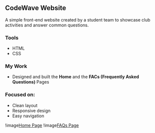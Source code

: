 ## CodeWave Website

A simple front-end website created by a student team to showcase club activities and answer common questions.

### Tools
- HTML  
- CSS

### My Work
- Designed and built the **Home** and the **FACs (Frequently Asked Questions)** Pages

### Focused on:
  - Clean layout  
  - Responsive design  
  - Easy navigation

!image[Home Page](Home_Page.jpeg)
!image[FAQs Page](FAQs_Page.jpeg)
